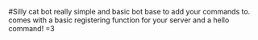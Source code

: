 #Silly cat bot
really simple and basic bot base to add your commands to.
comes with a basic registering function for your server and a hello command! =3
